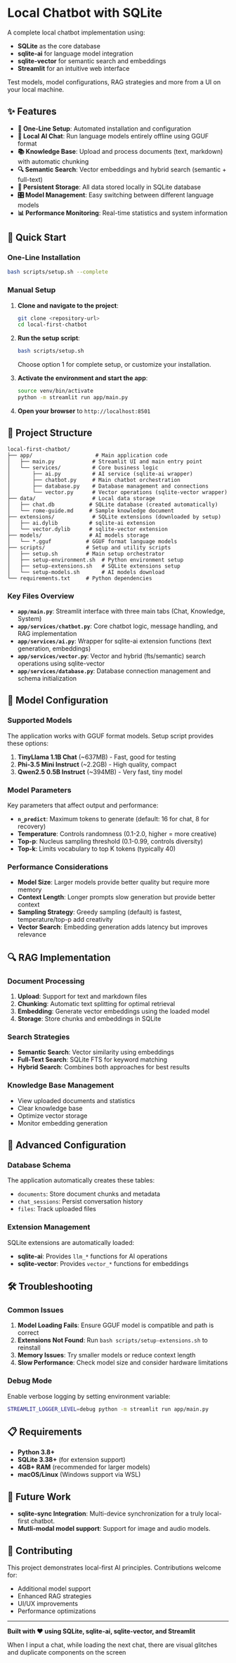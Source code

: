 # Local Chatbot with SQLite

A complete local chatbot implementation using:
- **SQLite** as the core database
- **sqlite-ai** for language model integration
- **sqlite-vector** for semantic search and embeddings
- **Streamlit** for an intuitive web interface

Test models, model configurations, RAG strategies and more from a UI on your local machine.

## ✨ Features

- **🔧 One-Line Setup**: Automated installation and configuration
- **🤖 Local AI Chat**: Run language models entirely offline using GGUF format
- **📚 Knowledge Base**: Upload and process documents (text, markdown) with automatic chunking
- **🔍 Semantic Search**: Vector embeddings and hybrid search (semantic + full-text)
- **💾 Persistent Storage**: All data stored locally in SQLite database
- **🎛️ Model Management**: Easy switching between different language models
- **📊 Performance Monitoring**: Real-time statistics and system information

## 🚀 Quick Start

### One-Line Installation

```bash
bash scripts/setup.sh --complete
```

### Manual Setup

1. **Clone and navigate to the project**:
   ```bash
   git clone <repository-url>
   cd local-first-chatbot
   ```

2. **Run the setup script**:
   ```bash
   bash scripts/setup.sh
   ```
   Choose option 1 for complete setup, or customize your installation.

3. **Activate the environment and start the app**:
   ```bash
   source venv/bin/activate
   python -m streamlit run app/main.py
   ```

4. **Open your browser** to `http://localhost:8501`

## 📁 Project Structure

```
local-first-chatbot/
├── app/                    # Main application code
│   ├── main.py            # Streamlit UI and main entry point
│   └── services/          # Core business logic
│       ├── ai.py          # AI service (sqlite-ai wrapper)
│       ├── chatbot.py     # Main chatbot orchestration
│       ├── database.py    # Database management and connections
│       └── vector.py      # Vector operations (sqlite-vector wrapper)
├── data/                  # Local data storage
│   ├── chat.db           # SQLite database (created automatically)
│   └── rome-guide.md     # Sample knowledge document
├── extensions/            # SQLite extensions (downloaded by setup)
│   ├── ai.dylib          # sqlite-ai extension
│   └── vector.dylib      # sqlite-vector extension
├── models/               # AI models storage
│   └── *.gguf           # GGUF format language models
├── scripts/             # Setup and utility scripts
│   ├── setup.sh         # Main setup orchestrator
│   ├── setup-environment.sh  # Python environment setup
│   ├── setup-extensions.sh   # SQLite extensions setup
│   └── setup-models.sh       # AI models download
└── requirements.txt     # Python dependencies
```

### Key Files Overview

- **`app/main.py`**: Streamlit interface with three main tabs (Chat, Knowledge, System)
- **`app/services/chatbot.py`**: Core chatbot logic, message handling, and RAG implementation
- **`app/services/ai.py`**: Wrapper for sqlite-ai extension functions (text generation, embeddings)
- **`app/services/vector.py`**: Vector and hybrid (fts/semantic) search operations using sqlite-vector
- **`app/services/database.py`**: Database connection management and schema initialization

## 🧠 Model Configuration

### Supported Models

The application works with GGUF format models. Setup script provides these options:

1. **TinyLlama 1.1B Chat** (~637MB) - Fast, good for testing
2. **Phi-3.5 Mini Instruct** (~2.2GB) - High quality, compact
3. **Qwen2.5 0.5B Instruct** (~394MB) - Very fast, tiny model

### Model Parameters

Key parameters that affect output and performance:

- **`n_predict`**: Maximum tokens to generate (default: 16 for chat, 8 for recovery)
- **Temperature**: Controls randomness (0.1-2.0, higher = more creative)
- **Top-p**: Nucleus sampling threshold (0.1-0.99, controls diversity)
- **Top-k**: Limits vocabulary to top K tokens (typically 40)

### Performance Considerations

- **Model Size**: Larger models provide better quality but require more memory
- **Context Length**: Longer prompts slow generation but provide better context
- **Sampling Strategy**: Greedy sampling (default) is fastest, temperature/top-p add creativity
- **Vector Search**: Embedding generation adds latency but improves relevance

## 🔍 RAG Implementation

### Document Processing

1. **Upload**: Support for text and markdown files
2. **Chunking**: Automatic text splitting for optimal retrieval
3. **Embedding**: Generate vector embeddings using the loaded model
4. **Storage**: Store chunks and embeddings in SQLite

### Search Strategies

- **Semantic Search**: Vector similarity using embeddings
- **Full-Text Search**: SQLite FTS for keyword matching
- **Hybrid Search**: Combines both approaches for best results

### Knowledge Base Management

- View uploaded documents and statistics
- Clear knowledge base
- Optimize vector storage
- Monitor embedding generation

## 🔧 Advanced Configuration

### Database Schema

The application automatically creates these tables:
- `documents`: Store document chunks and metadata
- `chat_sessions`: Persist conversation history
- `files`: Track uploaded files

### Extension Management

SQLite extensions are automatically loaded:
- **sqlite-ai**: Provides `llm_*` functions for AI operations
- **sqlite-vector**: Provides `vector_*` functions for embeddings

## 🛠️ Troubleshooting

### Common Issues

1. **Model Loading Fails**: Ensure GGUF model is compatible and path is correct
2. **Extensions Not Found**: Run `bash scripts/setup-extensions.sh` to reinstall
3. **Memory Issues**: Try smaller models or reduce context length
4. **Slow Performance**: Check model size and consider hardware limitations

### Debug Mode

Enable verbose logging by setting environment variable:
```bash
STREAMLIT_LOGGER_LEVEL=debug python -m streamlit run app/main.py
```

## 📋 Requirements

- **Python 3.8+**
- **SQLite 3.38+** (for extension support)
- **4GB+ RAM** (recommended for larger models)
- **macOS/Linux** (Windows support via WSL)

## 🚧 Future Work

- **sqlite-sync Integration**: Multi-device synchronization for a truly local-first chatbot.
- **Mutli-modal model support**: Support for image and audio models.

## 🤝 Contributing

This project demonstrates local-first AI principles. Contributions welcome for:
- Additional model support
- Enhanced RAG strategies
- UI/UX improvements
- Performance optimizations

---

**Built with ❤️ using SQLite, sqlite-ai, sqlite-vector, and Streamlit**

When I input a chat, while loading the next chat, there are visual glitches and duplicate components on the screen